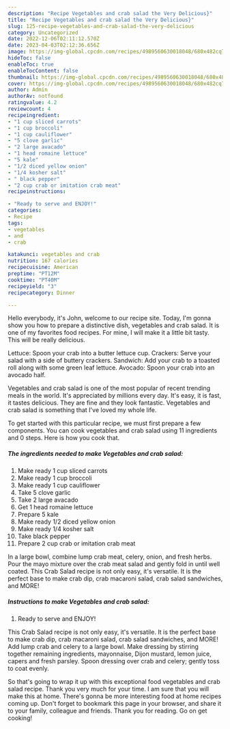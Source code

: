 ```yaml
---
description: "Recipe Vegetables and crab salad the Very Delicious}"
title: "Recipe Vegetables and crab salad the Very Delicious}"
slug: 125-recipe-vegetables-and-crab-salad-the-very-delicious
category: Uncategorized
date: 2022-12-06T02:11:12.570Z
date: 2023-04-03T02:12:36.656Z
image: https://img-global.cpcdn.com/recipes/4989560630018048/680x482cq70/vegetables-and-crab-salad-recipe-main-photo.jpg
hideToc: false
enableToc: true
enableTocContent: false
thumbnail: https://img-global.cpcdn.com/recipes/4989560630018048/680x482cq70/vegetables-and-crab-salad-recipe-main-photo.jpg
cover: https://img-global.cpcdn.com/recipes/4989560630018048/680x482cq70/vegetables-and-crab-salad-recipe-main-photo.jpg
author: Admin
authorAv: notfound
ratingvalue: 4.2
reviewcount: 4
recipeingredient:
- "1 cup sliced carrots"
- "1 cup broccoli"
- "1 cup cauliflower"
- "5 clove garlic"
- "2 large avacado"
- "1 head romaine lettuce"
- "5 kale"
- "1/2 diced yellow onion"
- "1/4 kosher salt"
- " black pepper"
- "2 cup crab or imitation crab meat"
recipeinstructions:

- "Ready to serve and ENJOY!"
categories:
- Recipe
tags:
- vegetables
- and
- crab

katakunci: vegetables and crab 
nutrition: 167 calories
recipecuisine: American
preptime: "PT12M"
cooktime: "PT40M"
recipeyield: "3"
recipecategory: Dinner

---
```



Hello everybody, it's John, welcome to our recipe site. Today, I'm gonna show you how to prepare a distinctive dish, vegetables and crab salad. It is one of my favorites food recipes. For mine, I will make it a little bit tasty. This will be really delicious.

Lettuce: Spoon your crab into a butter lettuce cup. Crackers: Serve your salad with a side of buttery crackers. Sandwich: Add your crab to a toasted roll along with some green leaf lettuce. Avocado: Spoon your crab into an avocado half.

Vegetables and crab salad is one of the most popular of recent trending meals in the world. It's appreciated by millions every day. It's easy, it is fast, it tastes delicious. They are fine and they look fantastic. Vegetables and crab salad is something that I've loved my whole life.


To get started with this particular recipe, we must first prepare a few components. You can cook vegetables and crab salad using 11 ingredients and 0 steps. Here is how you cook that.

<!--inarticleads1-->

##### The ingredients needed to make Vegetables and crab salad:

1. Make ready 1 cup sliced carrots
1. Make ready 1 cup broccoli
1. Make ready 1 cup cauliflower
1. Take 5 clove garlic
1. Take 2 large avacado
1. Get 1 head romaine lettuce
1. Prepare 5 kale
1. Make ready 1/2 diced yellow onion
1. Make ready 1/4 kosher salt
1. Take  black pepper
1. Prepare 2 cup crab or imitation crab meat


In a large bowl, combine lump crab meat, celery, onion, and fresh herbs. Pour the mayo mixture over the crab meat salad and gently fold in until well coated. This Crab Salad recipe is not only easy, it&#39;s versatile. It is the perfect base to make crab dip, crab macaroni salad, crab salad sandwiches, and MORE! 

<!--inarticleads2-->

##### Instructions to make Vegetables and crab salad:


1. Ready to serve and ENJOY!

This Crab Salad recipe is not only easy, it&#39;s versatile. It is the perfect base to make crab dip, crab macaroni salad, crab salad sandwiches, and MORE! Add lump crab and celery to a large bowl. Make dressing by stirring together remaining ingredients, mayonnaise, Dijon mustard, lemon juice, capers and fresh parsley. Spoon dressing over crab and celery; gently toss to coat evenly. 

So that's going to wrap it up with this exceptional food vegetables and crab salad recipe. Thank you very much for your time. I am sure that you will make this at home. There's gonna be more interesting food at home recipes coming up. Don't forget to bookmark this page in your browser, and share it to your family, colleague and friends. Thank you for reading. Go on get cooking!
